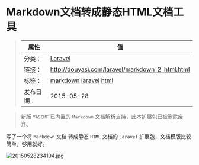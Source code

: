 # Markdown文档转成静态HTML文档工具

>|  属性  |  值  |
>| ----- | ----- |
>| 分类： | [Laravel](http://douyasi.com/category/laravel/) |
>| 链接： | http://douyasi.com/laravel/markdown_2_html.html |
>| 标签： | [markdown](http://douyasi.com/tag/markdown) [laravel](http://douyasi.com/tag/laravel) [html](http://douyasi.com/tag/html)  |
>| 发布日期： | 2015-05-28 |

>    新版 `YASCMF` 已内置的 `Markdown` 文档解析支持，此本扩展包已被删除废弃。

写了一个将 `Markdown` 文档 转成静态 `HTML` 文档的 `Laravel` 扩展包，文档模版比较简单，够用就好。

![20150528234104.jpg][1]


  [1]: http://douyasi.com/usr/uploads/2015/05/34164378.jpg